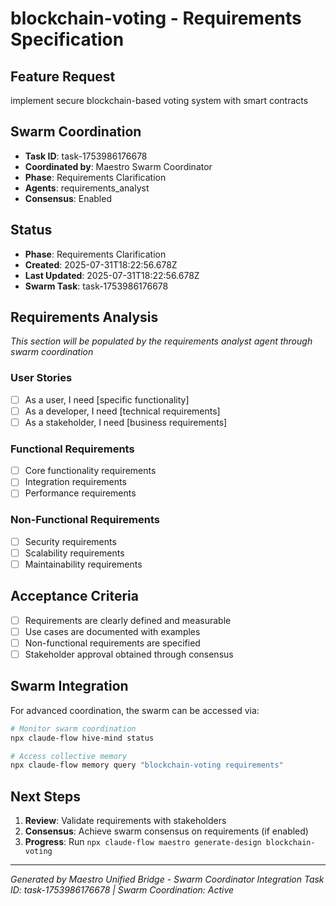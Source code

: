 # blockchain-voting - Requirements Specification

## Feature Request
implement secure blockchain-based voting system with smart contracts

## Swarm Coordination
- **Task ID**: task-1753986176678
- **Coordinated by**: Maestro Swarm Coordinator
- **Phase**: Requirements Clarification
- **Agents**: requirements_analyst
- **Consensus**: Enabled

## Status
- **Phase**: Requirements Clarification  
- **Created**: 2025-07-31T18:22:56.678Z
- **Last Updated**: 2025-07-31T18:22:56.678Z
- **Swarm Task**: task-1753986176678

## Requirements Analysis
*This section will be populated by the requirements analyst agent through swarm coordination*

### User Stories
- [ ] As a user, I need [specific functionality]
- [ ] As a developer, I need [technical requirements] 
- [ ] As a stakeholder, I need [business requirements]

### Functional Requirements
- [ ] Core functionality requirements
- [ ] Integration requirements
- [ ] Performance requirements

### Non-Functional Requirements
- [ ] Security requirements
- [ ] Scalability requirements
- [ ] Maintainability requirements

## Acceptance Criteria
- [ ] Requirements are clearly defined and measurable
- [ ] Use cases are documented with examples
- [ ] Non-functional requirements are specified
- [ ] Stakeholder approval obtained through consensus

## Swarm Integration
For advanced coordination, the swarm can be accessed via:

```bash
# Monitor swarm coordination
npx claude-flow hive-mind status

# Access collective memory
npx claude-flow memory query "blockchain-voting requirements"
```

## Next Steps
1. **Review**: Validate requirements with stakeholders
2. **Consensus**: Achieve swarm consensus on requirements (if enabled)
3. **Progress**: Run `npx claude-flow maestro generate-design blockchain-voting`

---
*Generated by Maestro Unified Bridge - Swarm Coordinator Integration*
*Task ID: task-1753986176678 | Swarm Coordination: Active*
